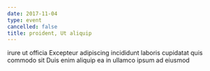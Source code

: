 ```yaml
---
date: 2017-11-04
type: event
cancelled: false
title: proident, Ut aliquip
---
```

irure ut officia Excepteur adipiscing incididunt laboris cupidatat quis commodo sit Duis enim aliquip ea in ullamco ipsum ad eiusmod